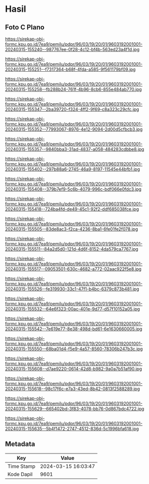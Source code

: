 # Hasil

## Foto C Plano

https://sirekap-obj-formc.kpu.go.id/7ea9/pemilu/pdpr/96/03/19/20/01/9603192001001-20240315-155240--987767ee-0f28-4c12-bf4b-563ed23a4f1d.jpg

https://sirekap-obj-formc.kpu.go.id/7ea9/pemilu/pdpr/96/03/19/20/01/9603192001001-20240315-155251--f7317364-b68f-4fda-a585-9f561179bf09.jpg

https://sirekap-obj-formc.kpu.go.id/7ea9/pemilu/pdpr/96/03/19/20/01/9603192001001-20240315-155258--fb288b24-761f-4b96-8cb6-855e484ab770.jpg

https://sirekap-obj-formc.kpu.go.id/7ea9/pemilu/pdpr/96/03/19/20/01/9603192001001-20240315-155347--2ba39720-f324-4ff2-9f69-c8a323c29cfc.jpg

https://sirekap-obj-formc.kpu.go.id/7ea9/pemilu/pdpr/96/03/19/20/01/9603192001001-20240315-155352--77993067-8976-4e12-9094-2d00d5cfbcb3.jpg

https://sirekap-obj-formc.kpu.go.id/7ea9/pemilu/pdpr/96/03/19/20/01/9603192001001-20240315-155357--9840bba3-31ad-4837-a058-484283cdbbe8.jpg

https://sirekap-obj-formc.kpu.go.id/7ea9/pemilu/pdpr/96/03/19/20/01/9603192001001-20240315-155402--297b88a6-2745-46a9-8197-11545e44bfb1.jpg

https://sirekap-obj-formc.kpu.go.id/7ea9/pemilu/pdpr/96/03/19/20/01/9603192001001-20240315-155408--379b7ef9-5c6b-4079-996c-bdf066e0fdc3.jpg

https://sirekap-obj-formc.kpu.go.id/7ea9/pemilu/pdpr/96/03/19/20/01/9603192001001-20240315-155418--724ba4fd-de49-45c1-92f2-ddf685038fce.jpg

https://sirekap-obj-formc.kpu.go.id/7ea9/pemilu/pdpr/96/03/19/20/01/9603192001001-20240315-155505--83de8ac3-f2ca-4236-8ba1-6fe01fe2f078.jpg

https://sirekap-obj-formc.kpu.go.id/7ea9/pemilu/pdpr/96/03/19/20/01/9603192001001-20240315-155511--84a2d5d0-121d-4d6f-8152-4da579ca7767.jpg

https://sirekap-obj-formc.kpu.go.id/7ea9/pemilu/pdpr/96/03/19/20/01/9603192001001-20240315-155517--09053501-630c-4682-a772-02aac922f5e8.jpg

https://sirekap-obj-formc.kpu.go.id/7ea9/pemilu/pdpr/96/03/19/20/01/9603192001001-20240315-155526--fe319930-33c1-47f1-b4bc-6379c873b481.jpg

https://sirekap-obj-formc.kpu.go.id/7ea9/pemilu/pdpr/96/03/19/20/01/9603192001001-20240315-155532--64e6f323-00ac-401e-9d77-d57f10152a05.jpg

https://sirekap-obj-formc.kpu.go.id/7ea9/pemilu/pdpr/96/03/19/20/01/9603192001001-20240315-155542--7e619e77-8e38-498d-bd61-6e1630660005.jpg

https://sirekap-obj-formc.kpu.go.id/7ea9/pemilu/pdpr/96/03/19/20/01/9603192001001-20240315-155550--68ba01d4-f5e9-4a57-8560-78306b247b3c.jpg

https://sirekap-obj-formc.kpu.go.id/7ea9/pemilu/pdpr/96/03/19/20/01/9603192001001-20240315-155608--d7ae9220-0614-42d8-b982-9a0a7b51af90.jpg

https://sirekap-obj-formc.kpu.go.id/7ea9/pemilu/pdpr/96/03/19/20/01/9603192001001-20240315-155618--98c17f6c-e7a3-43ed-8b42-0813f2588289.jpg

https://sirekap-obj-formc.kpu.go.id/7ea9/pemilu/pdpr/96/03/19/20/01/9603192001001-20240315-155629--665402bd-3f83-4078-bb76-0d867bdc4722.jpg

https://sirekap-obj-formc.kpu.go.id/7ea9/pemilu/pdpr/96/03/19/20/01/9603192001001-20240315-155635--5b4f1472-2747-4512-836d-5c1996bfa618.jpg


## Metadata

| Key        | Value               |
| ---------- | ------------------- |
| Time Stamp | 2024-03-15 16:03:47 |
| Kode Dapil | 9601                |



